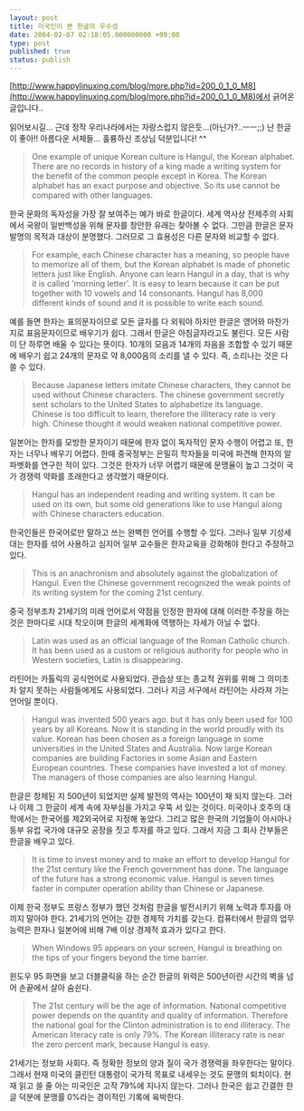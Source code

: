 ```yaml
---
layout: post
title: 미국인이 본 한글의 우수성
date: 2004-02-07 02:18:05.000000000 +09:00
type: post
published: true
status: publish
---
```


[http://www.happylinuxing.com/blog/more.php?id=200_0_1_0_M8](http://www.happylinuxing.com/blog/more.php?id=200_0_1_0_M8)에서 긁어온 글입니다..

읽어보시길... 근데 정작 우리나라에서는 자랑스럽지 않은듯...(아닌가?..ㅡㅡ;;)
난 한글이 좋아!! 아름다운 서체들... 훌륭하신 조상님 덕분입니다! ^^


> One example of unique Korean culture is Hangul, the Korean alphabet. There are no records in history of a king made a writing system for the benefit of the common people except in Korea. The Korean alphabet has an exact purpose and objective. So its use cannot be compared with other languages.

한국 문화의 독자성을 가장 잘 보여주는 예가 바로 한글이다. 세계 역사상 전제주의 사회에서 국왕이 일반백성을 위해 문자를 창안한 유래는 찾아볼 수 없다. 그만큼 한글은 문자발명의 목적과 대상이 분명했다. 그러므로 그 효용성은 다른 문자와 비교할 수 없다.

> For example, each Chinese character has a meaning, so people have to memorize all of them, but the Korean alphabet is made of phonetic letters just like English. Anyone can learn Hangul in a day, that is why it is called 'morning letter'. It is easy to learn because it can be put together with 10 vowels and 14 consonants. Hangul has 8,000 different kinds of sound and it is possible to write each sound.

예를 들면 한자는 표의문자이므로 모든 글자를 다 외워야 하지만 한글은 영어와 마찬가지로 표음문자이므로 배우기가 쉽다. 그래서 한글은 아침글자라고도 불린다. 모든 사람이 단 하루면 배울 수 있다는 뜻이다. 10개의 모음과 14개의 자음을 조합할 수 있기 때문에 배우기 쉽고 24개의 문자로 약 8,000음의 소리를 낼 수 있다. 즉, 소리나는 것은 다 쓸 수 있다.

> Because Japanese letters imitate Chinese characters, they cannot be used without Chinese characters. The chinese government secretly sent scholars to the United States to alphabetize its language. Chinese is too difficult to learn, therefore the illiteracy rate is very high. Chinese thought it would weaken national competitive power.

일본어는 한자를 모방한 문자이기 때문에 한자 없이 독자적인 문자 수행이 어렵고 또, 한자는 너무나 배우기 어렵다. 한때 중국정부는 은밀히 학자들을 미국에 파견해 한자의 알파벳화를 연구한 적이 있다. 그것은 한자가 너무 어렵기 때문에 문맹율이 높고 그것이 국가 경쟁력 약화를 초래한다고 생각했기 때문이다.

> Hangul has an independent reading and writing system. It can be used on its own, but some old generations like to use Hangul along with Chinese characters education.

한국인들은 한국어로만 말하고 쓰는 완벽한 언어를 수행할 수 있다. 그러나 일부 기성세대는 한자를 섞어 사용하고 심지어 일부 교수들은 한자교육을 강화해야 한다고 주장하고 있다.

> This is an anachronism and absolutely against the globalization of Hangul. Even the Chinese government recognized the weak points of its writing system for the coming 21st century.

중국 정부조차 21세기의 미래 언어로서 약점을 인정한 한자에 대해 이러한 주장을 하는 것은 한마디로 시대 착오이며 한글의 세계화에 역행하는 자세가 아닐 수 없다.

> Latin was used as an official language of the Roman Catholic church. It has been used as a custom or religious authority for people who in Western societies, Latin is disappearing.

라틴어는 카톨릭의 공식언어로 사용되었다. 관습상 또는 종교적 권위를 위해 그 의미조차 알지 못하는 사람들에게도 사용되었다. 그러나 지금 서구에서 라틴어는 사라져 가는 언어일 뿐이다.

> Hangul was invented 500 years ago. but it has only been used for 100 years by all Koreans. Now it is standing in the world proudly with its value. Korean has been chosen as a foreign language in some universities in the United States and Australia. Now large Korean companies are building Factories in some Asian and Eastern European countries. These companies have invested a lot of money. The managers of those companies are also learning Hangul.

한글은 창제된 지 500년이 되었지만 실제 발전의 역사는 100년이 채 되지 않는다. 그러나 이제 그 한글이 세계 속에 자부심을 가지고 우뚝 서 있는 것이다. 미국이나 호주의 대학에서는 한국어를 제2외국어로 지정해 놓았다. 그리고 많은 한국의 기업들이 아시아나 동부 유럽 국가에 대규모 공장을 짓고 투자를 하고 있다. 그래서 지금 그 회사 간부들은 한글을 배우고 있다.

> It is time to invest money and to make an effort to develop Hangul for the 21st century like the French government has done. The language of the future has a strong economic value. Hangul is seven times faster in computer operation ability than Chinese or Japanese.

이제 한국 정부도 프랑스 정부가 했던 것처럼 한글을 발전시키기 위해 노력과 투자를 아끼지 말아야 한다. 21세기의 언어는 강한 경제적 가치를 갖는다. 컴퓨터에서 한글의 업무능력은 한자나 일본어에 비해 7배 이상 경제적 효과가 있다고 한다.

> When Windows 95 appears on your screen, Hangul is breathing on the tips of your fingers beyond the time barrier.

윈도우 95 화면을 보고 더블클릭을 하는 순간 한글의 위력은 500년이란 시간의 벽을 넘어 손끝에서 살아 숨쉰다.

> The 21st century will be the age of information. National competitive power depends on the quantity and quality of information. Therefore the national goal for the Clinton administration is to end illiteracy. The American literacy rate is only 79%. The Korean illiteracy rate is near the zero percent mark, because Hangul is easy.

21세기는 정보화 사회다. 즉 정확한 정보의 양과 질이 국가 경쟁력을 좌우한다는 말이다. 그래서 현재 미국의 클린턴 대통령이 국가적 목표로 내세우는 것도 문맹의 퇴치이다. 현재 읽고 쓸 줄 아는 미국인은 고작 79%에 지나지 않는다. 그러나 한국은 쉽고 간결한 한글 덕분에 문맹률 0%라는 경이적인 기록에 육박한다.
